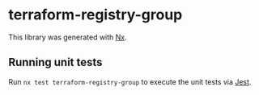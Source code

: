 # terraform-registry-group

This library was generated with [Nx](https://nx.dev).

## Running unit tests

Run `nx test terraform-registry-group` to execute the unit tests via
[Jest](https://jestjs.io).
